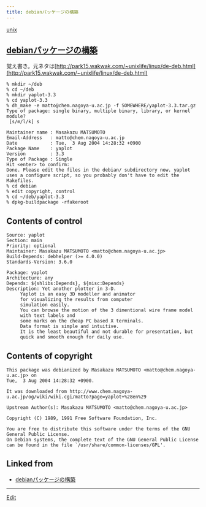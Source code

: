 ```yaml
---
title: debianパッケージの構築
---
```

[unix](/unix)


## [debianパッケージの構築](/debianパッケージの構築)

覚え書き。元ネタは[http://park15.wakwak.com/~unixlife/linux/de-deb.html](http://park15.wakwak.com/~unixlife/linux/de-deb.html)

```
% mkdir ~/deb
% cd ~/deb
% mkdir yaplot-3.3
% cd yaplot-3.3
% dh_make -e matto@chem.nagoya-u.ac.jp -f SOMEWHERE/yaplot-3.3.tar.gz
Type of package: single binary, multiple binary, library, or kernel module?
 [s/m/l/k] s

Maintainer name : Masakazu MATSUMOTO
Email-Address   : matto@chem.nagoya-u.ac.jp 
Date            : Tue,  3 Aug 2004 14:28:32 +0900
Package Name    : yaplot
Version         : 3.3
Type of Package : Single
Hit <enter> to confirm: 
Done. Please edit the files in the debian/ subdirectory now. yaplot
uses a configure script, so you probably don't have to edit the Makefiles.
% cd debian
% edit copyright, control
% cd ~/deb/yaplot-3.3
% dpkg-buildpackage -rfakeroot 
```





## Contents of control

```
Source: yaplot
Section: main
Priority: optional
Maintainer: Masakazu MATSUMOTO <matto@chem.nagoya-u.ac.jp>
Build-Depends: debhelper (>= 4.0.0)
Standards-Version: 3.6.0

Package: yaplot
Architecture: any
Depends: ${shlibs:Depends}, ${misc:Depends}
Description: Yet another plotter in 3-D.
     Yaplot is an easy 3D modeller and animator
     for visualizing the results from computer
     simulation easily.
     You can browse the motion of the 3 dimentional wire frame model
     with text labels and
     some marks on the cheap PC based X terminals.
     Data format is simple and intuitive.
     It is the least beautiful and not durable for presentation, but
     quick and smooth enough for daily use.
```

## Contents of copyright

```
This package was debianized by Masakazu MATSUMOTO <matto@chem.nagoya-u.ac.jp> on
Tue,  3 Aug 2004 14:28:32 +0900.

It was downloaded from http://www.chem.nagoya-u.ac.jp/og/wiki/wiki.cgi/matto?page=yaplot+%28en%29

Upstream Author(s): Masakazu MATSUMOTO <matto@chem.nagoya-u.ac.jp>

Copyright (C) 1989, 1991 Free Software Foundation, Inc.

You are free to distribute this software under the terms of the GNU General Public License.
On Debian systems, the complete text of the GNU General Public License can be found in the file `/usr/share/common-licenses/GPL'.
```


## Linked from

* [debianパッケージの構築](/debianパッケージの構築)


----
[Edit](https://github.com/vitroid/vitroid.github.io/edit/master/MD/debianパッケージの構築.md)
